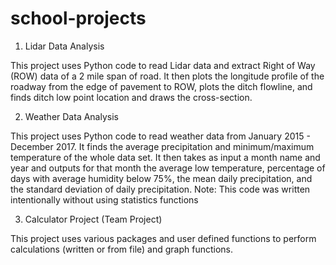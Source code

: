 # school-projects
1. Lidar Data Analysis

This project uses Python code to read Lidar data and extract Right of Way (ROW) data of a 2 mile span of road. It then plots the longitude profile of the roadway from the edge of pavement to ROW, plots the ditch flowline, and finds ditch low point location and draws the cross-section.

2. Weather Data Analysis

This project uses Python code to read weather data from January 2015 - December 2017. It finds the average precipitation and minimum/maximum temperature of the whole data set. It then takes as input a month name and year and outputs for that month the average low temperature, percentage of days with average humidity below 75%, the mean daily precipitation, and the standard deviation of daily precipitation.
Note: This code was written intentionally without using statistics functions 

3. Calculator Project (Team Project)

This project uses various packages and user defined functions to perform calculations (written or from file) and graph functions.
